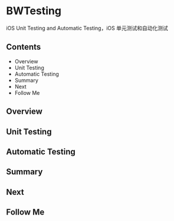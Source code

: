 # BWTesting
iOS Unit Testing and Automatic Testing，iOS 单元测试和自动化测试

## Contents

- Overview
- Unit Testing
- Automatic Testing
- Summary
- Next
- Follow Me

## Overview



## Unit Testing



## Automatic Testing



## Summary



## Next



## Follow Me

